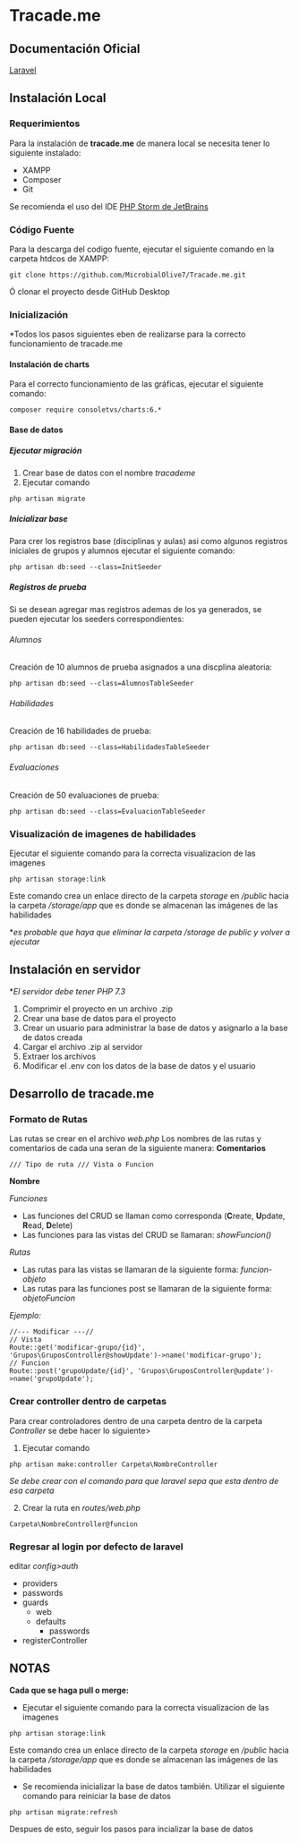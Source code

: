 # Tracade.me

## Documentación Oficial
[Laravel](https://laravel.com/docs/6.x)

## Instalación Local
### Requerimientos
Para la instalación de **tracade.me** de manera local se necesita tener lo siguiente instalado:
* XAMPP
* Composer
* Git

Se recomienda el uso del IDE [PHP Storm de JetBrains](https://www.jetbrains.com/es-es/phpstorm/download/#section=windows)

### Código Fuente
Para la descarga del codigo fuente, ejecutar el siguiente comando en la carpeta htdcos de XAMPP:
 ```
git clone https://github.com/MicrobialOlive7/Tracade.me.git
 ```
 
Ó clonar el  proyecto desde GitHub Desktop

### Inicialización
*Todos los pasos siguientes eben de realizarse para la correcto funcionamiento de tracade.me

#### Instalación de charts
Para el correcto funcionamiento de las gráficas, ejecutar el siguiente comando:
 ```
composer require consoletvs/charts:6.*
 ```
#### Base de datos

##### Ejecutar migración
1. Crear base de datos con el nombre *tracademe* 
2. Ejecutar comando
```
php artisan migrate
```
##### Inicializar base
Para crer los registros base (disciplinas y aulas) asi como algunos registros iniciales de grupos y alumnos ejecutar el siguiente comando:
```
php artisan db:seed --class=InitSeeder
```
##### Registros de prueba
Si se desean agregar mas registros ademas de los ya generados, se pueden ejecutar los seeders correspondientes:
###### Alumnos
Creación de 10 alumnos de prueba asignados a una discplina aleatoria:
```
php artisan db:seed --class=AlumnosTableSeeder
```
###### Habilidades
Creación de 16 habilidades de prueba:
```
php artisan db:seed --class=HabilidadesTableSeeder
```

###### Evaluaciones
Creación de 50 evaluaciones de prueba:
```
php artisan db:seed --class=EvaluacionTableSeeder
```

### Visualización de imagenes de habilidades
Ejecutar el siguiente comando para la correcta visualizacion de las imagenes
```
php artisan storage:link
```
Este comando crea un enlace directo de la carpeta *storage* en */public* hacia la carpeta */storage/app* que es donde se almacenan
las imágenes de las habilidades

**es probable que haya que eliminar la carpeta */storage* de public y volver a ejecutar*

## Instalación en servidor
**El servidor debe tener PHP 7.3*
1. Comprimir el proyecto en un archivo .zip
2. Crear una base de datos para el proyecto
3. Crear un usuario para administrar la base de datos y asignarlo a la base de datos creada
4. Cargar el archivo .zip al servidor
5. Extraer los archivos
6. Modificar el .env con los datos de la base de datos y el usuario

## Desarrollo de tracade.me
### Formato de Rutas
Las rutas se crear en el archivo *web.php*
Los nombres de las rutas y comentarios de cada una seran de la siguiente manera:
**Comentarios**
 ```
/// Tipo de ruta /// Vista o Funcion
 ```
 
**Nombre**

*Funciones*
* Las funciones del CRUD se llaman como corresponda (**C**reate, **U**pdate, **R**ead, **D**elete)
* Las funciones para las vistas del CRUD se llamaran: *showFuncion()*

*Rutas*
* Las rutas para las vistas se llamaran de la siguiente forma: *funcion-objeto*
* Las rutas para las funciones post se llamaran de la siguiente forma: *objetoFuncion*

*Ejemplo:*
```
//--- Modificar ---//
// Vista
Route::get('modificar-grupo/{id}', 'Grupos\GruposController@showUpdate')->name('modificar-grupo');
// Funcion
Route::post('grupoUpdate/{id}', 'Grupos\GruposController@update')->name('grupoUpdate');
 ```

### Crear controller dentro de carpetas
Para crear controladores dentro de una carpeta dentro de la carpeta *Controller* se debe hacer lo siguiente>

1. Ejecutar  comando
```
php artisan make:controller Carpeta\NombreController
```

*Se debe crear con el comando para que laravel sepa que esta
     dentro de esa carpeta*
     
2. Crear la ruta en *routes/web.php*
 ```
 Carpeta\NombreController@funcion
 ```
 
### Regresar al login por defecto de laravel
 editar *config>auth*
 
* providers 
* passwords
* guards
    * web
    * defaults
        * passwords
 * registerController
 
 
 
## NOTAS
**Cada que se haga pull o merge:**

+ Ejecutar el siguiente comando para la correcta visualizacion de las imagenes
```
php artisan storage:link
```
Este comando crea un enlace directo de la carpeta *storage* en */public* hacia la carpeta */storage/app* que es donde se almacenan
las imágenes de las habilidades

+ Se recomienda inicializar la base de datos también. Utilizar el siguiente comando para reiniciar la base de datos
```
php artisan migrate:refresh
```
Despues de esto, seguir los pasos para incializar la base de datos

